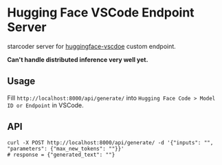 # Hugging Face VSCode Endpoint Server

starcoder server for [huggingface-vscdoe](https://github.com/huggingface/huggingface-vscode) custom endpoint.

**Can't handle distributed inference very well yet.**

## Usage

Fill `http://localhost:8000/api/generate/` into `Hugging Face Code > Model ID or Endpoint` in VSCode.

## API

```shell
curl -X POST http://localhost:8000/api/generate/ -d '{"inputs": "", "parameters": {"max_new_tokens": ""}}'
# response = {"generated_text": ""}
```
